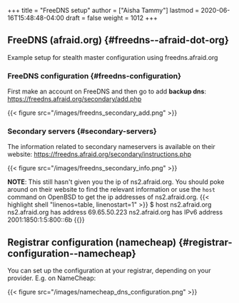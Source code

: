 +++
title = "FreeDNS setup"
author = ["Aisha Tammy"]
lastmod = 2020-06-16T15:48:48-04:00
draft = false
weight = 1012
+++

## FreeDNS (afraid.org) {#freedns--afraid-dot-org}

Example setup for stealth master configuration using freedns.afraid.org


### FreeDNS configuration {#freedns-configuration}

First make an account on FreeDNS and then go to add **backup dns**:<br />
<https://freedns.afraid.org/secondary/add.php>

{{< figure src="/images/freedns_secondary_add.png" >}}


### Secondary servers {#secondary-servers}

The information related to secondary nameservers is available on their website:
<https://freedns.afraid.org/secondary/instructions.php>

{{< figure src="/images/freedns_secondary_info.png" >}}

**NOTE**: This still hasn't given you the ip of ns2.afraid.org. You should poke around on their website to find the relevant information or use the `host` command on OpenBSD to get the ip addresses of ns2.afraid.org.
{{< highlight shell "linenos=table, linenostart=1" >}}
$ host ns2.afraid.org
ns2.afraid.org has address 69.65.50.223
ns2.afraid.org has IPv6 address 2001:1850:1:5:800::6b
{{</highlight>}}

## Registrar configuration (namecheap) {#registrar-configuration--namecheap}

You can set up the configuration at your registrar, depending on your provider.
E.g. on NameCheap:

{{< figure src="/images/namecheap_dns_configuration.png" >}}
